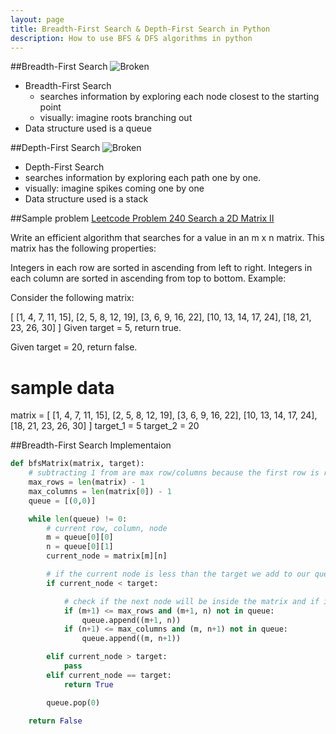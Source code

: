 ```yaml
---
layout: page
title: Breadth-First Search & Depth-First Search in Python
description: How to use BFS & DFS algorithms in python
---
```


##Breadth-First Search
<img src="https://kylemcclay.github.io/python_dsa/images/BFS.jpg" alt="Broken" class="inline"/>

- Breadth-First Search
  - searches information by exploring each node closest to the starting point
  - visually: imagine roots branching out
 - Data structure used is a queue

##Depth-First Search
<img src="https://kylemcclay.github.io/python_dsa/images/DFS.jpg" alt="Broken" class="inline"/>

- Depth-First Search
 - searches information by exploring each path one by one.
 - visually: imagine spikes coming one by one
 - Data structure used is a stack


##Sample problem
[Leetcode Problem 240 Search a 2D Matrix II](https://leetcode.com/problems/search-a-2d-matrix-ii/)

Write an efficient algorithm that searches for a value in an m x n matrix. This matrix has the following properties:

Integers in each row are sorted in ascending from left to right.
Integers in each column are sorted in ascending from top to bottom.
Example:

Consider the following matrix:

[
  [1,   4,  7, 11, 15],
  [2,   5,  8, 12, 19],
  [3,   6,  9, 16, 22],
  [10, 13, 14, 17, 24],
  [18, 21, 23, 26, 30]
]
Given target = 5, return true.

Given target = 20, return false.

# sample data
matrix = [
    [1,   4,  7, 11, 15],
    [2,   5,  8, 12, 19],
    [3,   6,  9, 16, 22],
    [10, 13, 14, 17, 24],
    [18, 21, 23, 26, 30]
]
target_1 = 5
target_2 = 20


##Breadth-First Search Implementaion
```python
def bfsMatrix(matrix, target):
    # subtracting 1 from are max row/columns because the first row is row zero (0)
    max_rows = len(matrix) - 1
    max_columns = len(matrix[0]) - 1
    queue = [(0,0)]

    while len(queue) != 0:
        # current row, column, node
        m = queue[0][0]
        n = queue[0][1]
        current_node = matrix[m][n]

        # if the current node is less than the target we add to our queue
        if current_node < target:

            # check if the next node will be inside the matrix and if its in the queue
            if (m+1) <= max_rows and (m+1, n) not in queue:
                queue.append((m+1, n))
            if (n+1) <= max_columns and (m, n+1) not in queue:
                queue.append((m, n+1))

        elif current_node > target:
            pass
        elif current_node == target:
            return True

        queue.pop(0)

    return False
```
